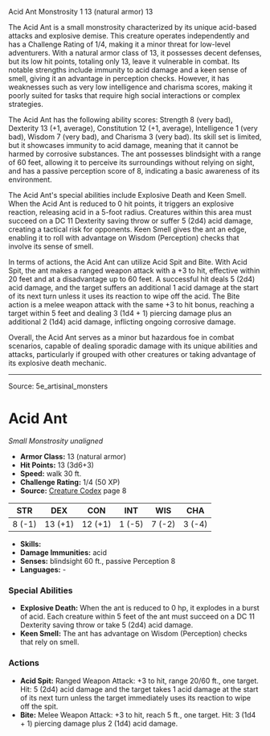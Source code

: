 <MonsterName/>Acid Ant</MonsterName>
<CreatureType/>Monstrosity</CreatureType>
<CR/>1</CR>
<AC/>13 (natural armor)</AC>
<HP/>13</HP>
<summary>The Acid Ant is a small monstrosity characterized by its unique acid-based attacks and explosive demise. This creature operates independently and has a Challenge Rating of 1/4, making it a minor threat for low-level adventurers. With a natural armor class of 13, it possesses decent defenses, but its low hit points, totaling only 13, leave it vulnerable in combat. Its notable strengths include immunity to acid damage and a keen sense of smell, giving it an advantage in perception checks. However, it has weaknesses such as very low intelligence and charisma scores, making it poorly suited for tasks that require high social interactions or complex strategies.</summary>

<detail>

The Acid Ant has the following ability scores: Strength 8 (very bad), Dexterity 13 (+1, average), Constitution 12 (+1, average), Intelligence 1 (very bad), Wisdom 7 (very bad), and Charisma 3 (very bad). Its skill set is limited, but it showcases immunity to acid damage, meaning that it cannot be harmed by corrosive substances. The ant possesses blindsight with a range of 60 feet, allowing it to perceive its surroundings without relying on sight, and has a passive perception score of 8, indicating a basic awareness of its environment.

The Acid Ant's special abilities include Explosive Death and Keen Smell. When the Acid Ant is reduced to 0 hit points, it triggers an explosive reaction, releasing acid in a 5-foot radius. Creatures within this area must succeed on a DC 11 Dexterity saving throw or suffer 5 (2d4) acid damage, creating a tactical risk for opponents. Keen Smell gives the ant an edge, enabling it to roll with advantage on Wisdom (Perception) checks that involve its sense of smell.

In terms of actions, the Acid Ant can utilize Acid Spit and Bite. With Acid Spit, the ant makes a ranged weapon attack with a +3 to hit, effective within 20 feet and at a disadvantage up to 60 feet. A successful hit deals 5 (2d4) acid damage, and the target suffers an additional 1 acid damage at the start of its next turn unless it uses its reaction to wipe off the acid. The Bite action is a melee weapon attack with the same +3 to hit bonus, reaching a target within 5 feet and dealing 3 (1d4 + 1) piercing damage plus an additional 2 (1d4) acid damage, inflicting ongoing corrosive damage.

Overall, the Acid Ant serves as a minor but hazardous foe in combat scenarios, capable of dealing sporadic damage with its unique abilities and attacks, particularly if grouped with other creatures or taking advantage of its explosive death mechanic.</detail>



---

Source: 5e_artisinal_monsters

# Acid Ant

*Small* *Monstrosity* *unaligned*

- **Armor Class:** 13 (natural armor)
- **Hit Points:** 13 (3d6+3)
- **Speed:** walk 30 ft.
- **Challenge Rating:** 1/4 (50 XP)
- **Source:** [Creature Codex](https://koboldpress.com/kpstore/product/creature-codex-for-5th-edition-dnd) page 8

| STR | DEX | CON | INT | WIS | CHA |
| --- | --- | --- | --- | --- | --- |
| 8 (-1) | 13 (+1) | 12 (+1) | 1 (-5) | 7 (-2) | 3 (-4) |

- **Skills:** 
- **Damage Immunities:** acid
- **Senses:** blindsight 60 ft., passive Perception 8
- **Languages:** -

### Special Abilities

- **Explosive Death:** When the ant is reduced to 0 hp, it explodes in a burst of acid. Each creature within 5 feet of the ant must succeed on a DC 11 Dexterity saving throw or take 5 (2d4) acid damage.
- **Keen Smell:** The ant has advantage on Wisdom (Perception) checks that rely on smell.

### Actions

- **Acid Spit:** Ranged Weapon Attack: +3 to hit, range 20/60 ft., one target. Hit: 5 (2d4) acid damage and the target takes 1 acid damage at the start of its next turn unless the target immediately uses its reaction to wipe off the spit.
- **Bite:** Melee Weapon Attack: +3 to hit, reach 5 ft., one target. Hit: 3 (1d4 + 1) piercing damage plus 2 (1d4) acid damage.




